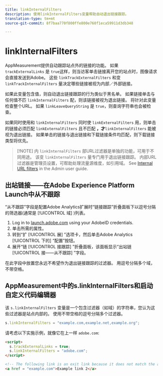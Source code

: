 ```yaml
---
title: linkInternalFilters
description: 使用linkInternalFilters变量帮助自动退出链接跟踪。
translation-type: tm+mt
source-git-commit: 8f7baa770f800ffe800e760f1eca59911d3db348

---
```



# linkInternalFilters

AppMeasurement提供自动跟踪站点外的链接的功能。 如果 `trackExternalLinks` 是 `true`这样，则当访客单击链接离开您的站点时，图像请求会直接发送到Adobe。 这些 `linkTrackExternalFilters` 和变 `linkTrackInternalFilters` 量决定哪些链接被视为内部／外部链接。

如果此变量包含值，则自动退出链接跟踪的行为类似于黑名单。 如果链接单击与任何值不匹 `linkInternalFilters` 配，则该链接被视为退出链接。 将针对此变量检查整个URL。 如果 `linkLeaveQueryString` 是 `true`，则查询字符串也会被检查。

如果同时使用和 `linkInternalFilters` 同时使 `linkExternalFilters` 用，则单击的链接必须匹配 `linkExternalFilters` 且不匹配 **，才**`linkInternalFilters` 能被视为退出链接。 如果单击的链接与退出链接和下载链接条件均匹配，则下载链接类型将优先。

> [!NOTE] 内 `linkInternalFilters` 部URL过滤器是单独的功能，可用于不同用途。 该变 `linkInternalFilters` 量专门用于退出链接跟踪。 内部URL过滤器是管理员设置，可帮助处理流量源维度，如引用域。 See [Internal URL filters](/help/admin/admin/internal-url-filter-admin.md) in the Admin user guide.

## 出站链接——在Adobe Experience Platform Launch中从不跟踪

“从不跟踪”字段是配置Adobe Analytics扩展时“链接跟踪”折叠面板下以逗号分隔的筛选器(通常是 [!UICONTROL 域] )列表。

1. Log in to [launch.adobe.com](https://launch.adobe.com) using your AdobeID credentials.
2. 单击所需的属性。
3. 转到“扩 [!UICONTROL 展] ”选项卡，然后单击Adobe Analytics [!UICONTROL 下的] “配置”按钮。
4. 展开“链 [!UICONTROL 接跟踪] ”折叠面板，该面板显示“出站链 [!UICONTROL 接——从不跟踪] ”字段。

在此字段中放置您永远不希望作为退出链接跟踪的过滤器。 用逗号分隔多个域，不带空格。

## AppMeasurement中的s.linkInternalFilters和启动自定义代码编辑器

该 `s.linkInternalFilters` 变量是一个包含过滤器（如域）的字符串，您认为这些过滤器是站点内部的。 使用不带空格的逗号分隔多个过滤器。

```js
s.linkInternalFilters = "example.com,example.net,example.org";
```

请考虑以下实施示例，就像它在上一样 `adobe.com`:

```html
<script>
  s.trackExternalLinks = true;
  s.linkInternalFilters = "adobe.com";
</script>

<!-- The following link is an exit link because it does not match the anything under linkInternalFilters -->
<a href = "example.com">Example link 2</a>
```

